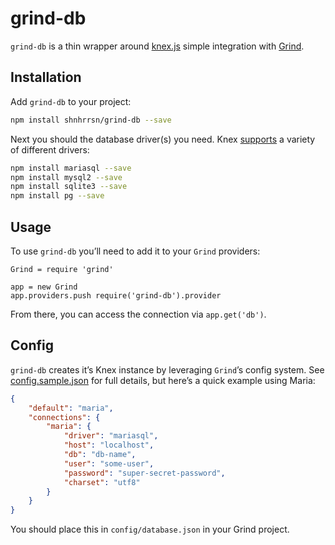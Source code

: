 # grind-db

`grind-db` is a thin wrapper around [knex.js](http://knexjs.org/) simple integration with [Grind](https://github.com/shnhrrsn/grind).

## Installation

Add `grind-db` to your project:

```bash
npm install shnhrrsn/grind-db --save
```

Next you should the database driver(s) you need.  Knex [supports](http://knexjs.org/#Installation-node) a variety of different drivers:


```bash
npm install mariasql --save
npm install mysql2 --save
npm install sqlite3 --save
npm install pg --save
```

## Usage

To use `grind-db` you’ll need to add it to your `Grind` providers:

```coffee-script
Grind = require 'grind'

app = new Grind
app.providers.push require('grind-db').provider
```

From there, you can access the connection via `app.get('db')`.

## Config

`grind-db` creates it’s Knex instance by leveraging `Grind`’s config system.  See [config.sample.json](config.sample.json) for full details, but here’s a quick example using Maria:

```json
{
	"default": "maria",
	"connections": {
		"maria": {
			"driver": "mariasql",
			"host": "localhost",
			"db": "db-name",
			"user": "some-user",
			"password": "super-secret-password",
			"charset": "utf8"
		}
	}
}
```

You should place this in `config/database.json` in your Grind project.
